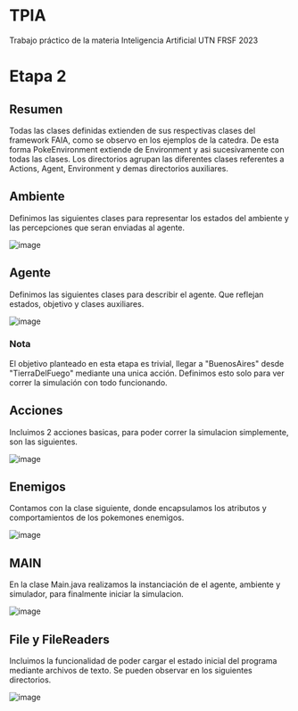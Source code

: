 # TPIA
Trabajo práctico de la materia Inteligencia Artificial UTN FRSF 2023

# Etapa 2

## Resumen
  Todas las clases definidas extienden de sus respectivas clases del framework FAIA, como se observo en los ejemplos de la catedra. De esta forma PokeEnvironment extiende de Environment y asi sucesivamente con todas las clases. Los directorios agrupan las diferentes clases referentes a Actions, Agent, Environment y demas directorios auxiliares.
## Ambiente
Definimos las siguientes clases para representar los estados del ambiente y las percepciones que seran enviadas al agente.

![image](https://user-images.githubusercontent.com/44452084/235812986-c4ae2539-a96c-48a3-ae07-1711a6735b87.png)

## Agente
Definimos las siguientes clases para describir el agente. Que reflejan estados, objetivo y clases auxiliares.

![image](https://user-images.githubusercontent.com/44452084/235812592-47ab6cf8-dcce-4569-9ccb-2aedf7bca1fe.png)

### Nota
El objetivo planteado en esta etapa es trivial, llegar a "BuenosAires" desde "TierraDelFuego" mediante una unica acción. Definimos esto solo para ver correr la simulación con todo funcionando. 

## Acciones
Incluimos 2 acciones basicas, para poder correr la simulacion simplemente, son las siguientes.

![image](https://user-images.githubusercontent.com/44452084/235812480-c6519153-8238-412a-97fd-ee58417e3228.png)

## Enemigos
Contamos con la clase siguiente, donde encapsulamos los atributos y comportamientos de los pokemones enemigos.

![image](https://user-images.githubusercontent.com/44452084/235812655-b0e7d65b-f6d8-46c9-83fb-d8316eea982b.png)

## MAIN
En la clase Main.java realizamos la instanciación de el agente, ambiente y simulador, para finalmente iniciar la simulacion.

![image](https://user-images.githubusercontent.com/44452084/235812899-b20de14e-de21-4d9d-a77a-9f1f3367b7cf.png)


## File y FileReaders
Incluimos la funcionalidad de poder cargar el estado inicial del programa mediante archivos de texto.
Se pueden observar en los siguientes directorios.

![image](https://user-images.githubusercontent.com/44452084/235812309-1994c4b9-5fae-4e54-af90-adea4e5f2eda.png)
